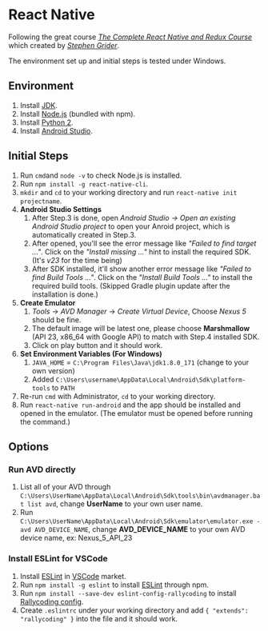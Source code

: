 # React Native

Following the great course [*The Complete React Native and Redux Course*](https://www.udemy.com/the-complete-react-native-and-redux-course) which created by [*Stephen Grider*](https://twitter.com/ste_grider).

The environment set up and initial steps is tested under Windows.

## Environment

1. Install [JDK](http://www.oracle.com/technetwork/java/javase/downloads/jdk8-downloads-2133151.html).
2. Install [Node.js](https://nodejs.org/) (bundled with npm).
3. Install [Python 2](https://www.python.org/).
4. Install [Android Studio](https://developer.android.com/studio/index.html).

## Initial Steps

1. Run `cmd`and `node -v` to check Node.js is installed.
2. Run `npm install -g react-native-cli`.
3. `mkdir` and `cd` to your working directory and run `react-native init projectname`.
4. **Android Studio Settings**
    1. After Step.3 is done, open *Android Studio -> Open an existing Android Studio project* to open your Anroid project, which is automatically created in Step.3.
    2. After opened, you'll see the error message like *"Failed to find target ..."*. Click on the *"Install missing ..."* hint to install the required SDK. (It's *v23* for the time being)
    3. After SDK installed, it'll show another error message like *"Failed to find Build Tools ..."*. Click on the *"Install Build Tools ..."* to install the required build tools. (Skipped Gradle plugin update after the installation is done.)
5. **Create Emulator**
    1. *Tools* -> *AVD Manager* -> *Create Virtual Device*, Choose *Nexus 5* should be fine.
    2. The default image will be latest one, please choose **Marshmallow** (API 23, x86_64 with Google API) to match with Step.4 installed SDK.
    3. Click on play button and it should work.
6. **Set Environment Variables (For Windows)**
    1. `JAVA_HOME` = `C:\Program Files\Java\jdk1.8.0_171` (change to your own version)
    2. Added `C:\Users\username\AppData\Local\Android\Sdk\platform-tools` to `PATH`
7. Re-run `cmd` with Administrator, `cd` to your working directory.
8. Run `react-native run-android` and the app should be installed and opened in the emulator. (The emulator must be opened before running the command.)

## Options

### Run AVD directly

1. List all of your AVD through `C:\Users\UserName\AppData\Local\Android\Sdk\tools\bin\avdmanager.bat list avd`, change **UserName** to your own user name.
2. Run `C:\Users\UserName\AppData\Local\Android\Sdk\emulator\emulator.exe -avd AVD_DEVICE_NAME`, change **AVD_DEVICE_NAME** to your own AVD device name, ex: Nexus_5_API_23

### Install ESLint for VSCode

1. Install [ESLint](https://marketplace.visualstudio.com/items?itemName=dbaeumer.vscode-eslint) in [VSCode](https://code.visualstudio.com) market.
2. Run `npm install -g eslint` to install [ESLint](https://eslint.org) through npm.
3. Run `npm install --save-dev eslint-config-rallycoding` to install [Rallycoding config](https://github.com/StephenGrider/ESLint-Rallycoding).
4. Create `.eslintrc` under your working directory and add `{ "extends": "rallycoding" }` into the file and it should work.
